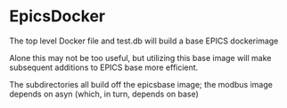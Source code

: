 # EpicsDocker
The top level Docker file and test.db will build a base EPICS dockerimage

Alone this may not be too useful, but utilizing this base image will make subsequent additions to EPICS base more efficient.

The subdirectories all build off the epicsbase image; the modbus image depends on asyn (which, in turn, depends on base)

